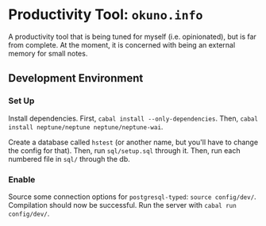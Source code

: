# Productivity Tool: `okuno.info`

A productivity tool that is being tuned for myself (i.e. opinionated), but is far from complete.
At the moment, it is concerned with being an external memory for small notes.

## Development Environment

### Set Up

Install dependencies.
First, `cabal install --only-dependencies`.
Then, `cabal install neptune/neptune neptune/neptune-wai`.

Create a database called `hstest` (or another name, but you'll have to change the config for that).
Then, run `sql/setup.sql` through it.
Then, run each numbered file in `sql/` through the db.

### Enable

Source some connection options for `postgresql-typed`: `source config/dev/`.
Compilation should now be successful.
Run the server with `cabal run config/dev/`.